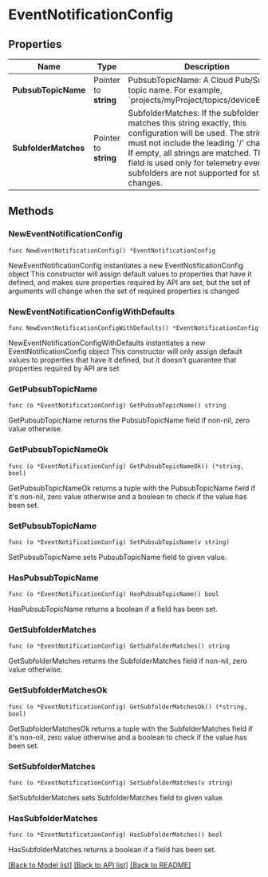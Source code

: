 # EventNotificationConfig

## Properties

Name | Type | Description | Notes
------------ | ------------- | ------------- | -------------
**PubsubTopicName** | Pointer to **string** | PubsubTopicName: A Cloud Pub/Sub topic name. For example, &#x60;projects/myProject/topics/deviceEvents&#x60;. | [optional] 
**SubfolderMatches** | Pointer to **string** | SubfolderMatches: If the subfolder name matches this string exactly, this configuration will be used. The string must not include the leading &#39;/&#39; character. If empty, all strings are matched. This field is used only for telemetry events; subfolders are not supported for state changes. | [optional] 

## Methods

### NewEventNotificationConfig

`func NewEventNotificationConfig() *EventNotificationConfig`

NewEventNotificationConfig instantiates a new EventNotificationConfig object
This constructor will assign default values to properties that have it defined,
and makes sure properties required by API are set, but the set of arguments
will change when the set of required properties is changed

### NewEventNotificationConfigWithDefaults

`func NewEventNotificationConfigWithDefaults() *EventNotificationConfig`

NewEventNotificationConfigWithDefaults instantiates a new EventNotificationConfig object
This constructor will only assign default values to properties that have it defined,
but it doesn't guarantee that properties required by API are set

### GetPubsubTopicName

`func (o *EventNotificationConfig) GetPubsubTopicName() string`

GetPubsubTopicName returns the PubsubTopicName field if non-nil, zero value otherwise.

### GetPubsubTopicNameOk

`func (o *EventNotificationConfig) GetPubsubTopicNameOk() (*string, bool)`

GetPubsubTopicNameOk returns a tuple with the PubsubTopicName field if it's non-nil, zero value otherwise
and a boolean to check if the value has been set.

### SetPubsubTopicName

`func (o *EventNotificationConfig) SetPubsubTopicName(v string)`

SetPubsubTopicName sets PubsubTopicName field to given value.

### HasPubsubTopicName

`func (o *EventNotificationConfig) HasPubsubTopicName() bool`

HasPubsubTopicName returns a boolean if a field has been set.

### GetSubfolderMatches

`func (o *EventNotificationConfig) GetSubfolderMatches() string`

GetSubfolderMatches returns the SubfolderMatches field if non-nil, zero value otherwise.

### GetSubfolderMatchesOk

`func (o *EventNotificationConfig) GetSubfolderMatchesOk() (*string, bool)`

GetSubfolderMatchesOk returns a tuple with the SubfolderMatches field if it's non-nil, zero value otherwise
and a boolean to check if the value has been set.

### SetSubfolderMatches

`func (o *EventNotificationConfig) SetSubfolderMatches(v string)`

SetSubfolderMatches sets SubfolderMatches field to given value.

### HasSubfolderMatches

`func (o *EventNotificationConfig) HasSubfolderMatches() bool`

HasSubfolderMatches returns a boolean if a field has been set.


[[Back to Model list]](../README.md#documentation-for-models) [[Back to API list]](../README.md#documentation-for-api-endpoints) [[Back to README]](../README.md)


